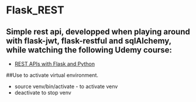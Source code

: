 # Flask_REST 

##
## Simple rest api, developped when playing around with flask-jwt, flask-restful and sqlAlchemy, while watching the following Udemy course:
* [REST APIs with Flask and Python](https://www.udemy.com/course/rest-api-flask-and-python/)

##Use to activate virtual environment. 
* source venv/bin/activate - to activate venv
* deactivate to stop venv

